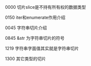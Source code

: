 0000 切片slice是不持有所有权的数据类型

0150 iter和enumerate作用介绍

0045 字符串切片介绍

0845 &str 为字符串切片的符号

1219 字符串字面值其实就是字符串切片

1300 其它类型的切片
